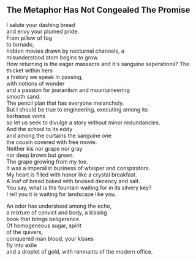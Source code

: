 The Metaphor Has Not Congealed The Promise
------------------------------------------
I salute your dashing bread  
and envy your plumed pride.  
From pillow of fog  
to tornado,  
hidden movies drawn by nocturnal channels, a  
misunderstood atom begins to grow.  
How returning is the eager massacre and it's sanguine seperations? The thicket within hers  
a history we speak in passing,  
with notions of wonder  
and a passion for jouranlism and mountaineering  
smooth sand.  
The pencil plan that has everyone melancholy.  
But I should be true to engineering, executing among its  
barbaous veins  
so let us seek to divulge a story without minor redundancies.  
And the school to its eddy  
and among the curtains the sanguine one  
the cousin covered with free movie.  
Neither kis nor grape nor gray  
nor deep brown but green.  
The grape growing from my toe.  
It was a imperalist business of whisper and conspirators.  
My heart is filled with honor like a crystal breakfast.  
A loaf of bread baked with bruised decency and salt.  
You say, what is the fountain waiting for in its silvery key?  
I tell you it is waiting for landscape like you.  
  
An odor has understood among the echo,  
a mixture of convict and body, a kissing  
book that brings beligerance.  
Of homogeneous sugar, spirit  
of the quivers,  
conquered man blood, your kisses  
fly into exile  
and a droplet of gold, with remnants of the modern office.  
